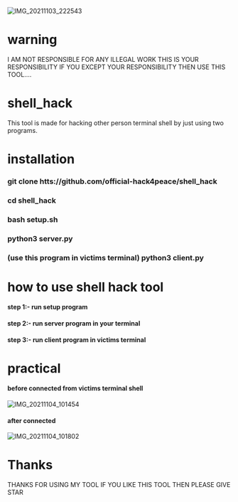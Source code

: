 ![IMG_20211103_222543](https://user-images.githubusercontent.com/90603785/140114891-de9ebdee-e193-49cd-b188-75325449316c.jpg)

# warning
I AM NOT RESPONSIBLE FOR ANY ILLEGAL WORK THIS IS YOUR RESPONSIBILITY IF YOU EXCEPT YOUR RESPONSIBILITY THEN USE THIS TOOL....    
# shell_hack
This tool is made for hacking other person terminal shell by just using two programs.
# installation
### git clone htts://github.com/official-hack4peace/shell_hack
### cd shell_hack
### bash setup.sh
### python3 server.py
### (use this program in victims terminal) python3 client.py
# how to use shell hack tool
#### step 1:- run setup program 
#### step 2:- run server program in your terminal
#### step 3:- run client program in victims terminal
# practical
#### before connected from victims terminal shell
![IMG_20211104_101454](https://user-images.githubusercontent.com/90603785/140259661-b573d39d-5566-4ed9-89dd-c1e4b88853fd.jpg)
#### after connected
![IMG_20211104_101802](https://user-images.githubusercontent.com/90603785/140259822-9e949207-1c5c-4f1c-8e0b-d844d23eae90.jpg)
# Thanks
THANKS FOR USING MY TOOL IF YOU LIKE THIS TOOL THEN PLEASE GIVE STAR
